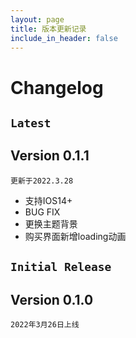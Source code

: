 ```yaml
---
layout: page
title: 版本更新记录
include_in_header: false
---
```


# Changelog




## `Latest`


## Version 0.1.1

`更新于2022.3.28`


* 支持IOS14+
* BUG FIX
* 更换主题背景
* 购买界面新增loading动画



## `Initial Release`

## Version 0.1.0
`2022年3月26日上线`
